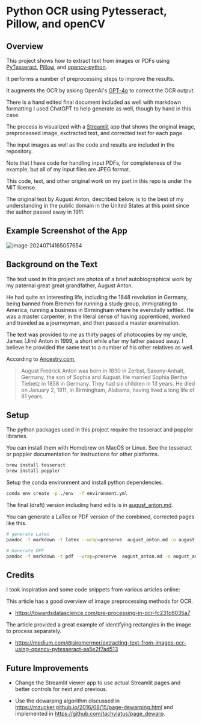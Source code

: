 # Python OCR using Pytesseract, Pillow, and openCV

## Overview

This project shows how to extract text from images or PDFs using [PyTesseract](https://github.com/h/pytesseract), [Pillow](https://python-pillow.org/), and [opencv-python](https://github.com/opencv/opencv-python).

It performs a number of preprocessing steps to improve the results.

It augments the OCR by asking OpenAI's [GPT-4o](https://openai.com/index/hello-gpt-4o/) to correct the OCR output.

There is a hand edited final document included as well with markdown formatting I used ChatGPT to help generate as well, though by hand in this case.

The process is visualized with a [Streamlit](https://streamlit.io) app that shows the original image, preprocessed image, exctracted text, and corrected text for each page.

The input images as well as the code and results are included in the repository.

Note that I have code for handling input PDFs, for completeness of the example, but all of my input files are JPEG format.

This code, text, and other original work on my part in this repo is under the MIT license.

The original text by August Anton, described below, is to the best of my understanding in the public domain in the United States at this point since the author passed away in 1911.

## Example Screenshot of the App

![image-20240714165057654](/Users/ranton/python_ocr/screenshots/image-20240714165057654.png)


## Background on the Text

The text used in this project are photos of a brief autobiographical work by my paternal great great grandfather, August Anton. 

He had quite an interesting life, including the 1848 revolution in Germany, being banned from Bremen for running a study group, immigrating to America, running a business in Birmingham where he evenutally settled. He was a master carpenter, in the literal sense of having apprenticed, worked and traveled as a journeyman, and then passed a master examination.

The text was provided to me as thirty pages of photocopies by my uncle, James (Jim) Anton in 1999, a short while after my father passed away.  I believe he provided the same text to a number of his other relatives as well.

According to [Ancestry.com](https://www.ancestry.com), 

> August Fredrick Anton was born in 1830 in Zerbst, Saxony-Anhalt,  Germany, the son of Sophia and August. He married Sophia Bertha Tiebetz  in 1858 in Germany. They had six children in 13 years. He died on  January 2, 1911, in Birmingham, Alabama, having lived a long life of 81  years.

## Setup

The python packages used in this project require the tesseract and poppler libraries.

You can install them with Homebrew on MacOS or Linux. See the tesseract or poppler documentation for instructions for other platforms.

```bash
brew install tesseract
brew install poppler
```

Setup the conda environment and install python dependencies.
```bash
conda env create -p ./env  -f environment.yml
```

The final (draft) version including hand edits is in [august_anton.md](august_anton.md).

You can generate a LaTex or PDF version of the combined, corrected pages like this.

```bash
# generate Latex 
pandoc -f markdown -t latex --wrap=preserve  august_anton.md -o august_anton.tex

# Generate DPF
pandoc -f markdown -t pdf --wrap=preserve  august_anton.md -o august_anton.pdf
```

## Credits

I took inspiration and some code snippets from various articles online:

This article has a good overview of image preprocessing methods for OCR.

- <https://towardsdatascience.com/pre-processing-in-ocr-fc231c6035a7>

The article provided a great example of identifying rectangles in the image to process separately.

- <https://medium.com/@siromermer/extracting-text-from-images-ocr-using-opencv-pytesseract-aa5e2f7ad513>

## Future Improvements

- Change the Streamlit viewer app to use actual Streamlit pages and better controls for next and previous.

- Use the dewarping algorithm discussed in <https://mzucker.github.io/2016/08/15/page-dewarping.html> and implemented in <https://github.com/tachylatus/page_dewarp>.

